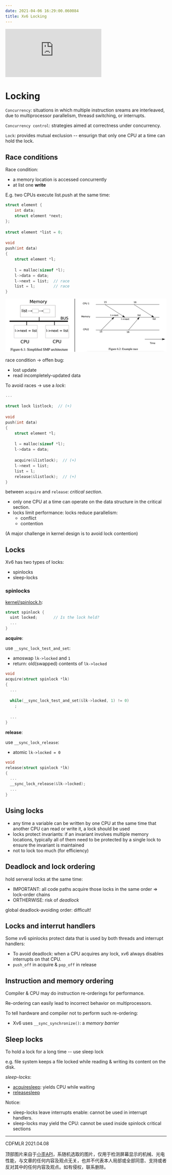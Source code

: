 ```yaml
---
date: 2021-04-06 16:29:00.060084
title: Xv6 Locking
---
```


![Meaning Unknown's Head Image](https://api.ixiaowai.cn/api/api.php)

# Locking

`Concurrency`: situations in which multiple instruction sreams are interleaved, due to multiprocessor parallelism, threasd switching, or interrupts.

`Concurrency control`: strategies aimed at correctness under concurrency.

`Lock`: provides mutual exclusion -- ensurign that only one CPU at a time can hold the lock.

## Race conditions

Race condition: 

- a memory location is accessed concurrently
- at list one **write**

E.g. two CPUs execute list.push at the same time:

```c
struct element {
    int data;
    struct element *next;
};

struct element *list = 0;

void
push(int data) 
{
    struct element *l;
    
    l = malloc(sizeof *l);
    l->data = data;
    l->next = list;  // race
    list = l;        // race
}
```



![race](Xv6-Locking/race.JPEG)

 race condition -> offen bug:

- lost update
- read incompletely-updated data

To avoid races -> use a *lock*:

```c
...

struct lock listlock;  // (+)

void
push(int data) 
{
    struct element *l;
    
    l = malloc(sizeof *l);
    l->data = data;
    
    acquire(&listlock);  // (+)
    l->next = list;
    list = l;
    release(&listlock);  // (+)
}
```

between `acquire` and `release`: *critical section*.

- only one CPU at a time can operate on the data structure in the critical section.
- locks limit performance: locks reduce parallelism:
  - conflict
  - contention

(A major challenge in kernel design is to avoid lock contention)

## Locks

Xv6 has two types of locks:

- spinlocks
- sleep-locks

### spinlocks

[kernel/spinlock.h](https://github.com/mit-pdos/xv6-riscv/blob/riscv//kernel/spinlock.h):

```c
struct spinlock {
  uint locked;       // Is the lock held?
  ...
}
```

**acquire**: 

use `__sync_lock_test_and_set`:

- amoswap `lk->locked` and `1`
- return: old(swapped) contents of `lk->locked`

```c
void
acquire(struct spinlock *lk)
{   
  ...

  while(__sync_lock_test_and_set(&lk->locked, 1) != 0)
    ;

  ...
}
```

**release**:

use `__sync_lock_release`:

- atomic `lk->locked = 0`

```c
void
release(struct spinlock *lk)
{
  ...
  __sync_lock_release(&lk->locked);
  ...
}
```

## Using locks

- any time a variable can be written by one CPU at the same time that another CPU can read or write it, a lock should be used
- locks protect invariants: if an invariant involves multiple memory locations, typically all of them need to be protected by a single lock to ensure the invariant is maintained
- not to lock too much (for efficiency)

## Deadlock and lock ordering

hold serveral locks at the same time:

- IMPORTANT: all code paths acquire those locks in the same order => lock-order chains
- ORTHERWISE: risk of *deadlock*

global deadlock-avoiding order: difficult!

## Locks and interrut handlers

Some xv6 spinlocks protect data that is used by both threads and interrupt handlers:

- To avoid deadlock: when a CPU acquires any lock, xv6 always disables interrupts on that CPU.
- `push_off` in acquire & `pop_off` in release

## Instruction and memory ordering

Compiler & CPU may do instruction re-orderings for performance.

Re-ordering can easily lead to incorrect behavior on multiprocessors. 

To tell hardware and compiler not to perform such re-ordering: 

- Xv6 uses `__sync_synchronize()`: a *memory barrier* 

## Sleep locks

To hold a lock for a long time -- use sleep lock

e.g. file system keeps a file locked while reading & writing its content on the disk.

*sleep-locks*:

- [acquiresleep](https://github.com/mit-pdos/xv6-riscv/blob/riscv//kernel/sleeplock.c#L22): yields CPU while waiting
- [releasesleep](https://github.com/mit-pdos/xv6-riscv/blob/riscv//kernel/sleeplock.c#L34)

Notice:

- sleep-locks leave interrupts enable: cannot be used in interrupt handlers.
- sleep-locks may yield the CPU: cannot be used inside spinlock critical sections

---

CDFMLR 2021.04.08

顶部图片来自于[小歪API](https://api.ixiaowai.cn)，系随机选取的图片，仅用于检测屏幕显示的机械、光电性能，与文章的任何内容及观点无关，也并不代表本人局部或全部同意、支持或者反对其中的任何内容及观点。如有侵权，联系删除。